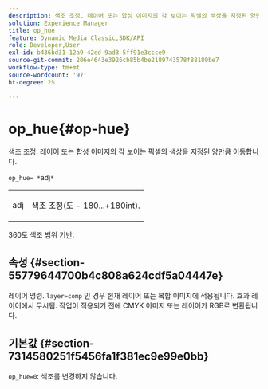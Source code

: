 ```yaml
---
description: 색조 조정. 레이어 또는 합성 이미지의 각 보이는 픽셀의 색상을 지정된 양만큼 이동합니다.
solution: Experience Manager
title: op_hue
feature: Dynamic Media Classic,SDK/API
role: Developer,User
exl-id: b436bd31-12a9-42ed-9ad3-5ff91e3ccce9
source-git-commit: 206e4643e3926cb85b4be2189743578f88180be7
workflow-type: tm+mt
source-wordcount: '97'
ht-degree: 2%

---
```


# op_hue{#op-hue}

색조 조정. 레이어 또는 합성 이미지의 각 보이는 픽셀의 색상을 지정된 양만큼 이동합니다.

`op_hue= *`adj`*`

<table id="simpletable_7DC7ABA384664BDDAA65B8DEEF7859A8"> 
 <tr class="strow"> 
  <td class="stentry"> <p><span class="varname"> adj</span> </p> </td> 
  <td class="stentry"> <p>색조 조정(도 - 180...+180int). </p></td> 
 </tr> 
</table>

360도 색조 범위 기반.

## 속성 {#section-55779644700b4c808a624cdf5a04447e}

레이어 명령. `layer=comp` 인 경우 현재 레이어 또는 복합 이미지에 적용됩니다. 효과 레이어에서 무시됨. 작업이 적용되기 전에 CMYK 이미지 또는 레이어가 RGB로 변환됩니다.

## 기본값 {#section-7314580251f5456fa1f381ec9e99e0bb}

`op_hue=0`: 색조를 변경하지 않습니다.
